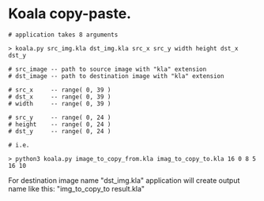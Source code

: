
# Koala copy-paste.

~~~
# application takes 8 arguments

> koala.py src_img.kla dst_img.kla src_x src_y width height dst_x dst_y

# src_image	-- path to source image with "kla" extension
# dst_image	-- path to destination image with "kla" extension

# src_x 	-- range( 0, 39 )
# dst_x 	-- range( 0, 39 )
# width		-- range( 0, 39 )

# src_y		-- range( 0, 24 )
# height	-- range( 0, 24 )
# dst_y		-- range( 0, 24 )

# i.e.

> python3 koala.py image_to_copy_from.kla imag_to_copy_to.kla 16 0 8 5 16 10
~~~

For destination image name "dst_img.kla" application will create
output name like this: "img_to_copy_to result.kla"



